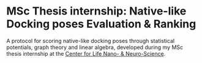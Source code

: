 # MSc Thesis internship: Native-like Docking poses Evaluation & Ranking
A protocol for scoring native-like docking poses through statistical potentials, graph theory and linear algebra, developed during my MSc thesis internship at the [Center for Life Nano- & Neuro-Science](https://www.iit.it/it/clns-sapienza).
